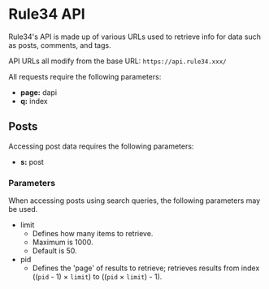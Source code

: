 # Rule34 API

Rule34's API is made up of various URLs used to retrieve info for data such as
posts, comments, and tags.

API URLs all modify from the base URL: `https://api.rule34.xxx/`

All requests require the following parameters:

- **page:** dapi
- **q:** index

## Posts

Accessing post data requires the following parameters:

- **s:** post

### Parameters

When accessing posts using search queries, the following parameters may be used.

- limit
  - Defines how many items to retrieve.
  - Maximum is 1000.
  - Default is 50.
  <!-- TODO: check minimum, check reactions to lower/higher numbers, check default -->
- pid
  - Defines the 'page' of results to retrieve; retrieves results from index ((`pid` - 1) &times; `limit`) to ((`pid` &times; `limit`) - 1).
